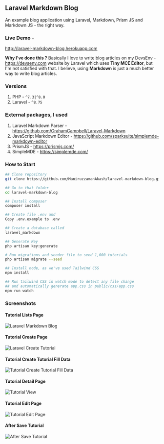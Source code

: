 
## Laravel Markdown Blog
An example blog application using Laravel, Markdown, Prism JS and Markdown JS - the right way.

### Live Demo -
http://laravel-markdown-blog.herokuapp.com


**Why I've done this ?**
Basically I love to write blog articles on my DevsEnv - https://devsenv.com website by Laravel which uses **Tiny MCE Editor**, but I'm not satisfied with that. I believe, using **Markdown** is just a much better way to write blog articles.

### Versions
1. PHP - `^7.3|^8.0`
2. Laravel - `^8.75`

### External packages, I used
1. Laravel Markdown Parser - https://github.com/GrahamCampbell/Laravel-Markdown
1. JavaScript Markdown Editor - https://github.com/sparksuite/simplemde-markdown-editor
1. PrismJS - https://prismjs.com/
1. SimpleMDE - https://simplemde.com/

### How to Start
```sh
## Clone repository
git clone https://github.com/ManiruzzamanAkash/laravel-markdown-blog.git

## Go to that folder
cd laravel-markdown-blog

## Install composer
composer install

## Create file .env and
Copy .env.example to .env

## Create a database called
laravel_markdown

## Generate Key
php artisan key:generate

# Run migrations and seeder file to seed 1,000 tutorials
php artisan migrate --seed

## Install node, as we've used Tailwind CSS
npm install

## Run tailwind CSS in watch mode to detect any file change
## and automatically generate app.css in public/css/app.css
npm run watch
```

### Screenshots

#### Tutorial Lists Page
![Laravel Markdown Blog](https://i.ibb.co/LkQxdX1/01-Tutorial-Lists.png)

#### Tutorial Create Page
![Laravel Create Tutorial](https://i.ibb.co/xswbMf1/02-Create-Tutorial.png)

#### Tutorial Create Tutorial Fill Data
![Tutorial Create Tutorial Fill Data](https://i.ibb.co/P5jtLPP/03-Create-Tutorial-Fill-data.png)

#### Tutorial Detail Page
![Tutorial View](https://i.ibb.co/X569q69/04-View-Tutorial-Detail.png)

#### Tutorial Edit Page
![Tutorial Edit Page](https://i.ibb.co/YLv0Dmx/05-Edit-Tutorial.png)

#### After Save Tutorial
![After Save Tutorial](https://i.ibb.co/XpzQR89/06-After-Save-Tutorial.png)
